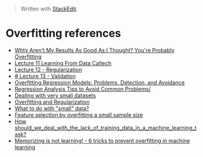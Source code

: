 
> Written with [StackEdit](https://stackedit.io/).
# Overfitting references

- [Whty Aren't My Results As Good As I Thought? You're Probably Overfitting](https://machinelearningmastery.com/arent-results-good-thought-youre-probably-overfitting/)
- [Lecture 11 Learning From Data Caltech](https://www.youtube.com/watch?v=EQWr3GGCdzw&feature=youtu.be)
- [Lecture 12 - Regularization](https://www.youtube.com/watch?v=I-VfYXzC5ro)
- [# Lecture 13 - Validation](https://www.youtube.com/watch?v=o7zzaKd0Lkk&t=4590s)
- [Overfitting Regression Models: Problems, Detection, and Avoidance](https://statisticsbyjim.com/regression/overfitting-regression-models/)
- [Regression Analysis Tips to Avoid Common Problems/](https://statisticsbyjim.com/regression/regression-analysis-tips/)
- [Dealing with very small datasets](https://www.kaggle.com/rafjaa/dealing-with-very-small-datasets)
- [Overfitting and Regularization](https://bioinfo.iric.ca/overfitting-and-regularization/)
- [What to do with "small" data?](https://medium.com/rants-on-machine-learning/what-to-do-with-small-data-d253254d1a89)
- [Feature selection by overfitting a small sample size](https://datascience.stackexchange.com/questions/24710/feature-selection-by-overfitting-a-small-sample-size)
- [How should_we_deal_with_the_lack_of_training_data_in_a_machine_learning_task?](https://www.researchgate.net/post/How_should_we_deal_with_the_lack_of_training_data_in_a_machine_learning_task)
- [Memorizing is not learning! - 6 tricks to prevent overfitting in machine learning](https://hackernoon.com/memorizing-is-not-learning-6-tricks-to-prevent-overfitting-in-machine-learning-820b091dc42)
<!--stackedit_data:
eyJoaXN0b3J5IjpbLTEwMzUzMTY4NzYsLTE4MjA4NTQxMTNdfQ
==
-->
